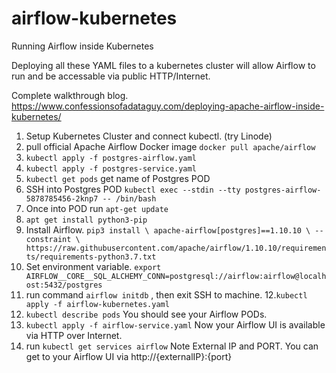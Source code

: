 # airflow-kubernetes
Running Airflow inside Kubernetes

Deploying all these YAML files to a kubernetes cluster will allow Airflow to run and be accessable via public HTTP/Internet.

Complete walkthrough blog. https://www.confessionsofadataguy.com/deploying-apache-airflow-inside-kubernetes/

1. Setup Kubernetes Cluster and connect kubectl. (try Linode)
2. pull official Apache Airflow Docker image `docker pull apache/airflow`
3. `kubectl apply -f postgres-airflow.yaml`
4. `kubectl apply -f postgres-service.yaml`
5. `kubectl get pods` get name of Postgres POD
6. SSH into Postgres POD `kubectl exec --stdin --tty postgres-airflow-5878785456-2knp7 -- /bin/bash`
7. Once into POD run `apt-get update`
8. `apt get install python3-pip`
9. Install Airflow.  `pip3 install \
                      apache-airflow[postgres]==1.10.10 \
                      --constraint \
                      https://raw.githubusercontent.com/apache/airflow/1.10.10/requirements/requirements-python3.7.txt`
10. Set environment variable. `export AIRFLOW__CORE__SQL_ALCHEMY_CONN=postgresql://airflow:airflow@localhost:5432/postgres`
11. run command `airflow initdb` , then exit SSH to machine.
12.`kubectl apply -f airflow-kubernetes.yaml`
13. `kubectl describe pods` You should see your Airflow PODs.
14. `kubectl apply -f airflow-service.yaml` Now your Airflow UI is available via HTTP over Internet.
15. run `kubectl get services airflow` Note External IP and PORT. You can get to your Airflow UI via http://{externalIP}:{port}
